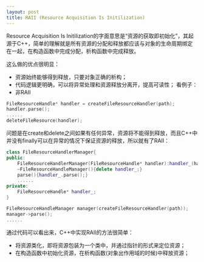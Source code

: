 ```yaml
---
layout: post
title: RAII (Resource Acquisition Is Initilization)
---
```

Resource Acquisition Is Initilization的字面意思是“资源的获取即初始化”，其起源于C++，简单的理解就是所有资源的分配和释放都应该与对象的生命周期绑定在一起，在构造函数中完成分配，析构函数中完成释放。

这么做的优点很明显：
* 资源始终能够得到释放，只要对象正确的析构；
* 代码逻辑更明确，可以将异常处理和资源释放分离开，提高可读性；
看例子：
* 非RAII
```C++
FileResourceHandle* handler = createFileResourceHandler(path);
handler.parse();
......
deleteFileResource(handler);
```
问题是在create和delete之间如果有任何异常，资源将不能得到释放，而且C++中并没有finally可以在异常的情况下保证资源的释放，所以就有了RAII：
```C++
class FileResourceHandlerManager{
public:
	FileResourceHandlerManager(FileResourceHandle* handler):handler_(handler){}
	~FileResourceHandleManager(){delete handler_;}
	parse(){handler_.parse();}
	......
private:
	FileResourceHandle* handler_;
}

FileResourceHandleManager manager(createFileResourceHandler(path));
manager->parse();
......
```
通过代码可以看出来，C++中实现RAII的方法很简单：
* 将资源类化，即将资源包装为一个类中，并通过指针的形式来定位资源；
* 在构造函数中初始化资源，在析构函数(对象出作用域的时候)中释放资源；
